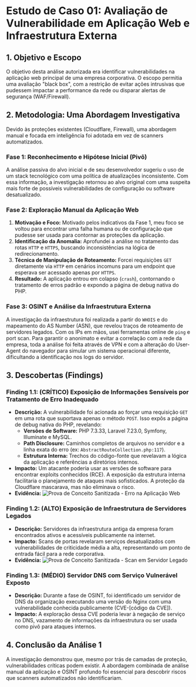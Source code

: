 # Estudo de Caso 01: Avaliação de Vulnerabilidade em Aplicação Web e Infraestrutura Externa

## 1. Objetivo e Escopo
O objetivo desta análise autorizada era identificar vulnerabilidades na aplicação web principal de uma empresa corporativa. O escopo permitia uma avaliação "black box", com a restrição de evitar ações intrusivas que pudessem impactar a performance da rede ou disparar alertas de segurança (WAF/Firewall).

## 2. Metodologia: Uma Abordagem Investigativa
Devido às proteções existentes (Cloudflare, Firewall), uma abordagem manual e focada em inteligência foi adotada em vez de scanners automatizados.

### Fase 1: Reconhecimento e Hipótese Inicial (Pivô)
A análise passiva do alvo inicial e de seu desenvolvedor sugeriu o uso de um stack tecnológico com uma política de atualizações inconsistente. Com essa informação, a investigação retornou ao alvo original com uma suspeita mais forte de possíveis vulnerabilidades de configuração ou software desatualizado.

### Fase 2: Exploração Manual da Aplicação Web
1.  **Motivação e Foco:** Motivado pelos indicativos da Fase 1, meu foco se voltou para encontrar uma falha humana ou de configuração que pudesse ser usada para contornar as proteções da aplicação.
2.  **Identificação da Anomalia:** Aprofundei a análise no tratamento das rotas `HTTP` e `HTTPS`, buscando inconsistências na lógica de redirecionamento.
3.  **Técnica de Manipulação de Roteamento:** Forcei requisições `GET` diretamente via `HTTP` em cenários incomuns para um endpoint que esperava ser acessado apenas por `HTTPS`.
4.  **Resultado:** A aplicação entrou em colapso (`crash`), contornando o tratamento de erros padrão e expondo a página de debug nativa do PHP.

### Fase 3: OSINT e Análise da Infraestrutura Externa
A investigação da infraestrutura foi realizada a partir do `WHOIS` e do mapeamento do AS Number (ASN), que revelou traços de roteamento de servidores legados. Com os IPs em mãos, usei ferramentas online de `ping` e port scan. Para garantir o anonimato e evitar a correlação com a rede da empresa, toda a análise foi feita através de VPN e com a alteração do User-Agent do navegador para simular um sistema operacional diferente, dificultando a identificação nos logs do servidor.

## 3. Descobertas (Findings)

### Finding 1.1: (CRÍTICO) Exposição de Informações Sensíveis por Tratamento de Erro Inadequado
* **Descrição:** A vulnerabilidade foi acionada ao forçar uma requisição `GET` em uma rota que suportava apenas o método `POST`. Isso expôs a página de debug nativa do PHP, revelando:
    * **Versões de Software:** PHP 7.3.33, Laravel 7.23.0, Symfony, Illuminate e MySQL.
    * **Path Disclosure:** Caminhos completos de arquivos no servidor e a linha exata do erro (ex: `AbstractRouteCollection.php:117`).
    * **Estrutura Interna:** Trechos do código-fonte que revelavam a lógica da aplicação e referências a diretórios internos.
* **Impacto:** Um atacante poderia usar as versões de software para encontrar exploits conhecidos (RCE). A exposição da estrutura interna facilitaria o planejamento de ataques mais sofisticados. A proteção da Cloudflare mascarava, mas não eliminava o risco.
* **Evidência:**
    ![Prova de Conceito Sanitizada - Erro na Aplicação Web](./evidence/webapp-vulneravel.png)

### Finding 1.2: (ALTO) Exposição de Infraestrutura de Servidores Legados
* **Descrição:** Servidores da infraestrutura antiga da empresa foram encontrados ativos e acessíveis publicamente na internet.
* **Impacto:** Scans de portas revelaram serviços desatualizados com vulnerabilidades de criticidade média a alta, representando um ponto de entrada fácil para a rede corporativa.
* **Evidência:**
    ![Prova de Conceito Sanitizada - Scan em Servidor Legado](./evidence/Servidor-vulneravel.png)

### Finding 1.3: (MÉDIO) Servidor DNS com Serviço Vulnerável Exposto
* **Descrição:** Durante a fase de OSINT, foi identificado um servidor de DNS da organização executando uma versão do Nginx com uma vulnerabilidade conhecida publicamente (CVE-[código da CVE]).
* **Impacto:** A exploração dessa CVE poderia levar à negação de serviço no DNS, vazamento de informações da infraestrutura ou ser usada como pivô para ataques internos.

## 4. Conclusão da Análise 1
A investigação demonstrou que, mesmo por trás de camadas de proteção, vulnerabilidades críticas podem existir. A abordagem combinada de análise manual da aplicação e OSINT profundo foi essencial para descobrir riscos que scanners automatizados não identificariam.
